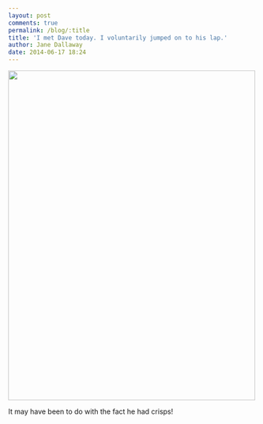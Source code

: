 ```yaml
---
layout: post
comments: true
permalink: /blog/:title
title: 'I met Dave today. I voluntarily jumped on to his lap.'
author: Jane Dallaway
date: 2014-06-17 18:24
---
```


<div><a href="http://static.skitters.dallaway.com/tp_IMG_20140617_162007.jpg"><img src="http://static.skitters.dallaway.com/tp_thumb_IMG_20140617_162007.jpg" width="500" height="667"/></a></div>

It may have been to do with the fact he had crisps!
  
      
